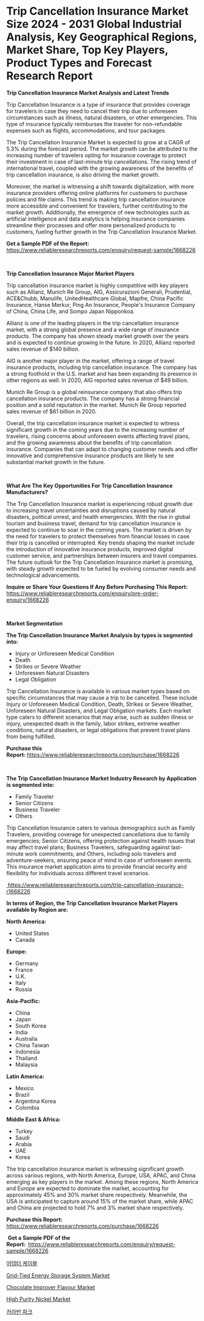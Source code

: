 <p><h1>Trip Cancellation Insurance Market Size 2024 - 2031 Global Industrial Analysis, Key Geographical Regions, Market Share, Top Key Players, Product Types and Forecast Research Report</h1></p><p><strong>Trip Cancellation Insurance Market Analysis and Latest Trends</strong></p>
<p><p>Trip Cancellation Insurance is a type of insurance that provides coverage for travelers in case they need to cancel their trip due to unforeseen circumstances such as illness, natural disasters, or other emergencies. This type of insurance typically reimburses the traveler for non-refundable expenses such as flights, accommodations, and tour packages.</p><p>The Trip Cancellation Insurance Market is expected to grow at a CAGR of 5.3% during the forecast period. The market growth can be attributed to the increasing number of travelers opting for insurance coverage to protect their investment in case of last-minute trip cancellations. The rising trend of international travel, coupled with the growing awareness of the benefits of trip cancellation insurance, is also driving the market growth.</p><p>Moreover, the market is witnessing a shift towards digitalization, with more insurance providers offering online platforms for customers to purchase policies and file claims. This trend is making trip cancellation insurance more accessible and convenient for travelers, further contributing to the market growth. Additionally, the emergence of new technologies such as artificial intelligence and data analytics is helping insurance companies streamline their processes and offer more personalized products to customers, fueling further growth in the Trip Cancellation Insurance Market.</p></p>
<p><strong>Get a Sample PDF of the Report:&nbsp;</strong> <a href="https://www.reliableresearchreports.com/enquiry/request-sample/1668226">https://www.reliableresearchreports.com/enquiry/request-sample/1668226</a></p>
<p>&nbsp;</p>
<p><strong>Trip Cancellation Insurance Major Market Players</strong></p>
<p><p>Trip cancellation insurance market is highly competitive with key players such as Allianz, Munich Re Group, AIG, Assicurazioni Generali, Prudential, ACE&Chubb, Manulife, UnitedHealthcare Global, Mapfre, China Pacific Insurance, Hanse Merkur, Ping An Insurance, People's Insurance Company of China, China Life, and Sompo Japan Nipponkoa.</p><p>Allianz is one of the leading players in the trip cancellation insurance market, with a strong global presence and a wide range of insurance products. The company has shown steady market growth over the years and is expected to continue growing in the future. In 2020, Allianz reported sales revenue of $140 billion.</p><p>AIG is another major player in the market, offering a range of travel insurance products, including trip cancellation insurance. The company has a strong foothold in the U.S. market and has been expanding its presence in other regions as well. In 2020, AIG reported sales revenue of $49 billion.</p><p>Munich Re Group is a global reinsurance company that also offers trip cancellation insurance products. The company has a strong financial position and a solid reputation in the market. Munich Re Group reported sales revenue of $61 billion in 2020.</p><p>Overall, the trip cancellation insurance market is expected to witness significant growth in the coming years due to the increasing number of travelers, rising concerns about unforeseen events affecting travel plans, and the growing awareness about the benefits of trip cancellation insurance. Companies that can adapt to changing customer needs and offer innovative and comprehensive insurance products are likely to see substantial market growth in the future.</p></p>
<p>&nbsp;</p>
<p><strong>What Are The Key Opportunities For Trip Cancellation Insurance Manufacturers?</strong></p>
<p><p>The Trip Cancellation Insurance market is experiencing robust growth due to increasing travel uncertainties and disruptions caused by natural disasters, political unrest, and health emergencies. With the rise in global tourism and business travel, demand for trip cancellation insurance is expected to continue to soar in the coming years. The market is driven by the need for travelers to protect themselves from financial losses in case their trip is cancelled or interrupted. Key trends shaping the market include the introduction of innovative insurance products, improved digital customer service, and partnerships between insurers and travel companies. The future outlook for the Trip Cancellation Insurance market is promising, with steady growth expected to be fueled by evolving consumer needs and technological advancements.</p></p>
<p><strong>Inquire or Share Your Questions If Any Before Purchasing This Report:</strong> <a href="https://www.reliableresearchreports.com/enquiry/pre-order-enquiry/1668226">https://www.reliableresearchreports.com/enquiry/pre-order-enquiry/1668226</a></p>
<p>&nbsp;</p>
<p><strong>Market Segmentation</strong></p>
<p><strong>The Trip Cancellation Insurance Market Analysis by types is segmented into:</strong></p>
<p><ul><li>Injury or Unforeseen Medical Condition</li><li>Death</li><li>Strikes or Severe Weather</li><li>Unforeseen Natural Disasters</li><li>Legal Obligation</li></ul></p>
<p><p>Trip Cancellation Insurance is available in various market types based on specific circumstances that may cause a trip to be cancelled. These include Injury or Unforeseen Medical Condition, Death, Strikes or Severe Weather, Unforeseen Natural Disasters, and Legal Obligation markets. Each market type caters to different scenarios that may arise, such as sudden illness or injury, unexpected death in the family, labor strikes, extreme weather conditions, natural disasters, or legal obligations that prevent travel plans from being fulfilled.</p></p>
<p><strong>Purchase this Report:&nbsp;</strong><a href="https://www.reliableresearchreports.com/purchase/1668226">https://www.reliableresearchreports.com/purchase/1668226</a></p>
<p>&nbsp;</p>
<p><strong>The Trip Cancellation Insurance Market Industry Research by Application is segmented into:</strong></p>
<p><ul><li>Family Traveler</li><li>Senior Citizens</li><li>Business Traveler</li><li>Others</li></ul></p>
<p><p>Trip Cancellation Insurance caters to various demographics such as Family Travelers, providing coverage for unexpected cancellations due to family emergencies; Senior Citizens, offering protection against health issues that may affect travel plans; Business Travelers, safeguarding against last-minute work commitments; and Others, including solo travelers and adventure-seekers, ensuring peace of mind in case of unforeseen events. This insurance market application aims to provide financial security and flexibility for individuals across different travel scenarios.</p></p>
<p><a href="https://www.reliableresearchreports.com/trip-cancellation-insurance-r1668226">&nbsp;https://www.reliableresearchreports.com/trip-cancellation-insurance-r1668226</a></p>
<p><strong>In terms of Region, the Trip Cancellation Insurance Market Players available by Region are:</strong></p>
<p>
    <p> <strong> North America: </strong>
        <ul>
            <li>United States</li>
            <li>Canada</li>
        </ul>
        </p> 
    <p> <strong> Europe: </strong>
        <ul>
            <li>Germany</li>
            <li>France</li>
            <li>U.K.</li>
            <li>Italy</li>
            <li>Russia</li>
        </ul>
        </p> 
    <p> <strong> Asia-Pacific: </strong>
        <ul>
            <li>China</li>
            <li>Japan</li>
            <li>South Korea</li>
            <li>India</li>
            <li>Australia</li>
            <li>China Taiwan</li>
            <li>Indonesia</li>
            <li>Thailand</li>
            <li>Malaysia</li>
        </ul>
        </p> 
    <p> <strong> Latin America: </strong>
        <ul>
            <li>Mexico</li>
            <li>Brazil</li>
            <li>Argentina Korea</li>
            <li>Colombia</li>
        </ul>
        </p> 
    <p> <strong> Middle East & Africa: </strong>
        <ul>
            <li>Turkey</li>
            <li>Saudi</li>
            <li>Arabia</li>
            <li>UAE</li>
            <li>Korea</li>
        </ul>
    </p>
    </p>
<p><p>The trip cancellation insurance market is witnessing significant growth across various regions, with North America, Europe, USA, APAC, and China emerging as key players in the market. Among these regions, North America and Europe are expected to dominate the market, accounting for approximately 45% and 30% market share respectively. Meanwhile, the USA is anticipated to capture around 15% of the market share, while APAC and China are projected to hold 7% and 3% market share respectively.</p></p>
<p><strong>Purchase this Report: </strong><a href="https://www.reliableresearchreports.com/purchase/1668226">https://www.reliableresearchreports.com/purchase/1668226</a></p>
<p>&nbsp;<strong>Get a Sample PDF of the Report:&nbsp;&nbsp;</strong><a href="https://www.reliableresearchreports.com/enquiry/request-sample/1668226">https://www.reliableresearchreports.com/enquiry/request-sample/1668226</a></p>
<p><strong></strong></p>
<p><p><a href="https://medium.com/@puputzim_20688/2024%EB%85%84%EB%B6%80%ED%84%B0-2031%EB%85%84%EA%B9%8C%EC%A7%80-%EC%98%88%EC%B8%A1%EB%90%9C-%EC%96%B4%EB%8C%91%ED%84%B0-%EC%BC%80%EC%9D%B4%EB%B8%94-%EC%8B%9C%EC%9E%A5-%EC%97%AD%ED%95%99%EA%B3%BC-%EC%84%B1%EC%9E%A5-%EB%8F%99%EB%A0%A5%EC%9D%84-%EB%B6%84%EC%84%9D%ED%95%A9%EB%8B%88%EB%8B%A4-5edaf14b2049">어댑터 케이블</a></p><p><a href="https://www.linkedin.com/pulse/global-grid-tied-energy-storage-system-market-focus-product-ua5we?trackingId=FkPm%2BGvmStmfq%2B7Xo0eEAA%3D%3D">Grid-Tied Energy Storage System Market</a></p><p><a href="https://medium.com/@susanwest38/chocolate-improver-flavour-industry-analysis-report-its-market-size-share-trends-by-application-e58e1ceafc08">Chocolate Improver Flavour Market</a></p><p><a href="https://github.com/provorikovar/Market-Research-Report-List-5/blob/main/high-purity-nickel-market.md">High Purity Nickel Market</a></p><p><a href="https://medium.com/@gabrielblanda5656/%EA%B8%80%EB%A1%9C%EB%B2%8C-%EC%B9%B4%EB%9D%BC%EB%B0%98-%ED%8C%8C%ED%81%AC-%EC%8B%9C%EC%9E%A5-%EB%B2%94%EC%9C%84%EC%97%90-%EB%8C%80%ED%95%9C-%EC%8B%AC%EC%B8%B5-%EB%B6%84%EC%84%9D-%EB%B0%8F-2024%EB%85%84%EB%B6%80%ED%84%B0-2031%EB%85%84%EA%B9%8C%EC%A7%80-%EC%98%88%EC%B8%A1%EB%90%9C-%EB%B9%A0%EB%A5%B4%EA%B2%8C-%EC%84%B1%EC%9E%A5%ED%95%98%EB%8A%94-11-7-cagr-78fedc75444d">카라반 파크</a></p></p>